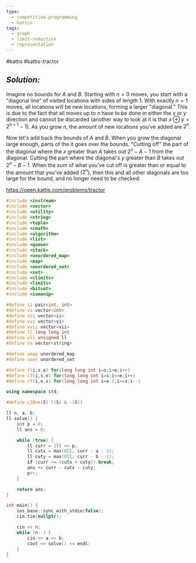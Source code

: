 ```yaml
---
type:
  - competitive-programming
  - kattis
tags:
  - graph
  - limit-reduction
  - representation
---
```

#kattis #kattis-tractor

## _Solution:_
Imagine no bounds for $A$ and $B$. Starting with $n=0$ moves, you start with a "diagonal line" of visited locations with sides of length $1$. With exactly $n=1$ moves, all locations will be new locations, forming a larger "diagonal." This is due to the fact that all moves up to $n$ have to be done in either the $x$ or $y$ direction and cannot be discarded (another way to look at it is that $x\oplus y=2^{n+1}-1$). As you grow $n$,  the amount of new locations you've added are $2^n$.

Now let's add back the bounds of $A$ and $B$. When you grow the diagonal large enough, parts of the it goes over the bounds. "Cutting off" the part of the diagonal where the $x$ greater than $A$ takes out $2^n-A-1$ from the diagonal. Cutting the part where the diagonal's $y$ greater than $B$ takes out $2^n-B-1$. When the sum of what you've cut off is greater than or equal to the amount that you've added ($2^n$), then this and all other diagonals are too large for the bound, and no longer need to be checked.

https://open.kattis.com/problems/tractor
```cpp
#include <iostream>
#include <vector>
#include <utility>
#include <string>
#include <tuple>
#include <cmath>
#include <algorithm>
#include <list>
#include <queue>
#include <stack>
#include <unordered_map>
#include <map>
#include <unordered_set>
#include <set>
#include <climits>
#include <limits>
#include <bitset>
#include <iomanip>

#define ii pair<int, int>
#define vi vector<int>
#define vii vector<ii>
#define vvi vector<vi>
#define vvii vector<vii>
#define ll long long int
#define ull unsigned ll
#define vs vector<string>

#define umap unordered_map
#define uset unordered_set

#define f(i,s,e) for(long long int i=s;i<e;i++)
#define cf(i,s,e) for(long long int i=s;i<=e;i++)
#define rf(i,e,s) for(long long int i=e-1;i>=s;i--)

using namespace std;

#define LSOne(S) ((S) & -(S))

ll n, a, b;
ll solve() {
    int p = 0;
    ll ans = 0;

    while (true) {
        ll curr = 1ll << p;
        ll cutx = max(0ll, curr - a - 1);
        ll cuty = max(0ll, curr - b - 1);
        if (curr <= (cutx + cuty)) break;
        ans += curr - cutx - cuty;
        p++;
    }

    return ans;
}

int main() {
    ios_base::sync_with_stdio(false);
    cin.tie(nullptr);

    cin >> n;
    while (n--) {
        cin >> a >> b;
        cout << solve() << endl;
    }
}
```